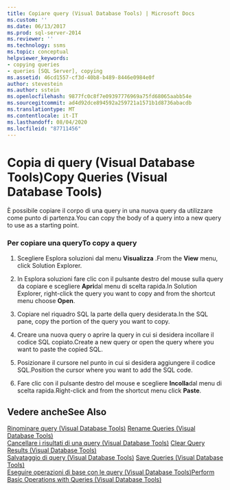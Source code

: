 ```yaml
---
title: Copiare query (Visual Database Tools) | Microsoft Docs
ms.custom: ''
ms.date: 06/13/2017
ms.prod: sql-server-2014
ms.reviewer: ''
ms.technology: ssms
ms.topic: conceptual
helpviewer_keywords:
- copying queries
- queries [SQL Server], copying
ms.assetid: 46cd1557-cf3d-40b8-b489-8446e0984e0f
author: stevestein
ms.author: sstein
ms.openlocfilehash: 9877fc0c8f7e09397776969a75fd68065aabb54e
ms.sourcegitcommit: ad4d92dce894592a259721a1571b1d8736abacdb
ms.translationtype: MT
ms.contentlocale: it-IT
ms.lasthandoff: 08/04/2020
ms.locfileid: "87711456"
---
```

# <a name="copy-queries-visual-database-tools"></a><span data-ttu-id="02828-102">Copia di query (Visual Database Tools)</span><span class="sxs-lookup"><span data-stu-id="02828-102">Copy Queries (Visual Database Tools)</span></span>
  <span data-ttu-id="02828-103">È possibile copiare il corpo di una query in una nuova query da utilizzare come punto di partenza.</span><span class="sxs-lookup"><span data-stu-id="02828-103">You can copy the body of a query into a new query to use as a starting point.</span></span>  
  
### <a name="to-copy-a-query"></a><span data-ttu-id="02828-104">Per copiare una query</span><span class="sxs-lookup"><span data-stu-id="02828-104">To copy a query</span></span>  
  
1.  <span data-ttu-id="02828-105">Scegliere Esplora soluzioni dal menu **Visualizza** .</span><span class="sxs-lookup"><span data-stu-id="02828-105">From the **View** menu, click Solution Explorer.</span></span>  
  
2.  <span data-ttu-id="02828-106">In Esplora soluzioni fare clic con il pulsante destro del mouse sulla query da copiare e scegliere **Apri**dal menu di scelta rapida.</span><span class="sxs-lookup"><span data-stu-id="02828-106">In Solution Explorer, right-click the query you want to copy and from the shortcut menu choose **Open**.</span></span>  
  
3.  <span data-ttu-id="02828-107">Copiare nel riquadro SQL la parte della query desiderata.</span><span class="sxs-lookup"><span data-stu-id="02828-107">In the SQL pane, copy the portion of the query you want to copy.</span></span>  
  
4.  <span data-ttu-id="02828-108">Creare una nuova query o aprire la query in cui si desidera incollare il codice SQL copiato.</span><span class="sxs-lookup"><span data-stu-id="02828-108">Create a new query or open the query where you want to paste the copied SQL.</span></span>  
  
5.  <span data-ttu-id="02828-109">Posizionare il cursore nel punto in cui si desidera aggiungere il codice SQL.</span><span class="sxs-lookup"><span data-stu-id="02828-109">Position the cursor where you want to add the SQL code.</span></span>  
  
6.  <span data-ttu-id="02828-110">Fare clic con il pulsante destro del mouse e scegliere **Incolla**dal menu di scelta rapida.</span><span class="sxs-lookup"><span data-stu-id="02828-110">Right-click and from the shortcut menu click **Paste**.</span></span>  
  
## <a name="see-also"></a><span data-ttu-id="02828-111">Vedere anche</span><span class="sxs-lookup"><span data-stu-id="02828-111">See Also</span></span>  
 <span data-ttu-id="02828-112">[Rinominare query &#40;Visual Database Tools&#41;](visual-database-tools.md) </span><span class="sxs-lookup"><span data-stu-id="02828-112">[Rename Queries &#40;Visual Database Tools&#41;](visual-database-tools.md) </span></span>  
 <span data-ttu-id="02828-113">[Cancellare i risultati di una query &#40;Visual Database Tools&#41;](clear-query-results-visual-database-tools.md) </span><span class="sxs-lookup"><span data-stu-id="02828-113">[Clear Query Results &#40;Visual Database Tools&#41;](clear-query-results-visual-database-tools.md) </span></span>  
 <span data-ttu-id="02828-114">[Salvataggio di query &#40;Visual Database Tools&#41;](save-queries-visual-database-tools.md) </span><span class="sxs-lookup"><span data-stu-id="02828-114">[Save Queries &#40;Visual Database Tools&#41;](save-queries-visual-database-tools.md) </span></span>  
 [<span data-ttu-id="02828-115">Eseguire operazioni di base con le query &#40;Visual Database Tools&#41;</span><span class="sxs-lookup"><span data-stu-id="02828-115">Perform Basic Operations with Queries &#40;Visual Database Tools&#41;</span></span>](perform-basic-operations-with-queries-visual-database-tools.md)  
  
  
